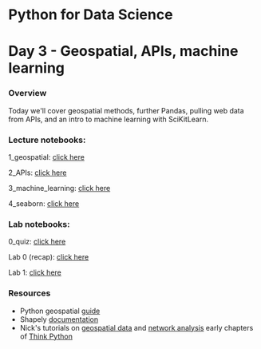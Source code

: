 
# Python for Data Science
# Day 3 - Geospatial, APIs, machine learning
### Overview
Today we'll cover geospatial methods, further Pandas, pulling web data from APIs, and an intro to machine learning with SciKitLearn.

### Lecture notebooks:


1_geospatial: [click here](https://colab.research.google.com/github/worldbank/Python-for-Data-Science/blob/master/Nov_2019_HD_workshop/bonus_materials_api_geo_ml/1_geospatial.ipynb)

2_APIs: [click here](https://colab.research.google.com/github/worldbank/Python-for-Data-Science/blob/master/Nov_2019_HD_workshop/bonus_materials_api_geo_ml/2_APIs.ipynb)

3_machine_learning: [click here](https://colab.research.google.com/github/worldbank/Python-for-Data-Science/blob/master/Nov_2019_HD_workshop/bonus_materials_api_geo_ml/3_machine_learning.ipynb)

4_seaborn: [click here](https://colab.research.google.com/github/worldbank/Python-for-Data-Science/blob/master/Nov_2019_HD_workshop/bonus_materials_api_geo_ml/4_seaborn.ipynb)


### Lab notebooks:

0_quiz: [click here](https://colab.research.google.com/github/worldbank/Python-for-Data-Science/blob/master/Nov_2019_HD_workshop/bonus_materials_api_geo_ml/0_quiz.ipynb) 

Lab 0 (recap): [click here](https://colab.research.google.com/github/worldbank/Python-for-Data-Science/blob/master/July_2019_Poverty_GP/day_3/lab_0_recap.ipynb)

Lab 1: [click here](https://colab.research.google.com/github/worldbank/Python-for-Data-Science/blob/master/July_2019_Poverty_GP/day_3/lab_1.ipynb)


### Resources
* Python geospatial [guide](https://automating-gis-processes.github.io/2018/notebooks/L2/geopandas-basics.html)
* Shapely [documentation](https://shapely.readthedocs.io/en/latest/)
* Nick's tutorials on [geospatial data](https://towardsdatascience.com/building-support-for-pollution-free-cities-an-open-data-workflow-888096797cc9) and [network analysis](https://towardsdatascience.com/measuring-pedestrian-accessibility-97900f9e4d56)
early chapters of [Think Python](http://greenteapress.com/thinkpython2/thinkpython2.pdf)
